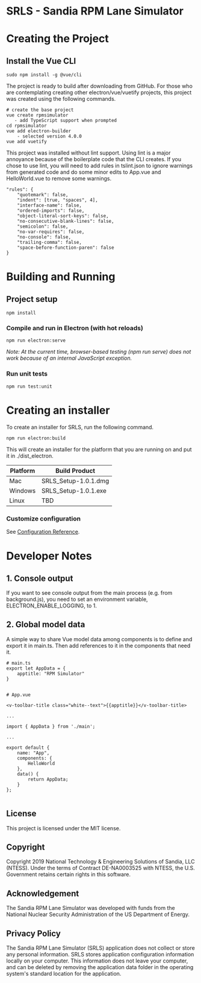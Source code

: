 # SRLS - Sandia RPM Lane Simulator

# Creating the Project

## Install the Vue CLI

```
sudo npm install -g @vue/cli
```

The project is ready to build after downloading from GitHub. For those who
are contemplating creating other electron/vue/vuetify projects, this project
was created using the following commands.

```
# create the base project
vue create rpmsimulator
   - add TypeScript support when prompted
cd rpmsimulator
vue add electron-builder
    - selected version 4.0.0
vue add vuetify
```

This project was installed without lint support. Using lint is a major annoyance because of the boilerplate code that the CLI creates. If you chose to use lint, you will need to add rules in tslint.json to ignore warnings from generated code and do some minor edits to App.vue and HelloWorld.vue to remove some warnings.

```
"rules": {
    "quotemark": false,
    "indent": [true, "spaces", 4],
    "interface-name": false,
    "ordered-imports": false,
    "object-literal-sort-keys": false,
    "no-consecutive-blank-lines": false,
    "semicolon": false,
    "no-var-requires": false,
    "no-console": false,
    "trailing-comma": false,
    "space-before-function-paren": false
}

```

# Building and Running

## Project setup

```
npm install
```

### Compile and run in Electron (with hot reloads)

```
npm run electron:serve
```

_Note: At the current time, browser-based testing (npm run serve) does not
work because of an internal JavaScript exception._

### Run unit tests

```
npm run test:unit
```

# Creating an installer

To create an installer for SRLS, run the following command.

```
npm run electron:build
```

This will create an installer for the platform that you are running on and put it in ./dist_electron.

| Platform | Build Product        |
| -------- | -------------------- |
| Mac      | SRLS_Setup-1.0.1.dmg |
| Windows  | SRLS_Setup-1.0.1.exe |
| Linux    | TBD                  |

### Customize configuration

See [Configuration Reference](https://cli.vuejs.org/config/).

# Developer Notes

## 1. Console output

If you want to see console output from the main process (e.g. from background.js), you
need to set an environment variable, ELECTRON_ENABLE_LOGGING, to 1.

## 2. Global model data

A simple way to share Vue model data among components is to define and export it in main.ts. Then add references to it in the components that need it.

```
# main.ts
export let AppData = {
    apptitle: "RPM Simulator"
}


# App.vue

<v-toolbar-title class="white--text">{{apptitle}}</v-toolbar-title>

...

import { AppData } from './main';

...

export default {
    name: "App",
    components: {
        HelloWorld
    },
    data() {
        return AppData;
    }
};


```

## License

This project is licensed under the MIT license.

## Copyright

Copyright 2019 National Technology & Engineering Solutions of Sandia, LLC (NTESS). Under the terms of Contract DE-NA0003525 with NTESS, the U.S. Government retains certain rights in this software.

## Acknowledgement

The Sandia RPM Lane Simulator was developed with funds from the National Nuclear Security Administration of the US Department of Energy.

## Privacy Policy

The Sandia RPM Lane Simulator (SRLS) application does not collect or store any personal information. SRLS stores application configuration information locally on your computer. This information does not leave your computer, and can be deleted by removing the application data folder in the operating system's standard location for the application.
